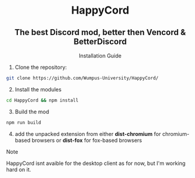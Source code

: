 <h1 align="center">HappyCord</h1>
<h2 align="center">The best Discord mod, better then Vencord &amp; BetterDiscord</h2>
<p align="center">Installation Guide</p>

1. Clone the repository:
```sh
git clone https://github.com/Wumpus-University/HappyCord/
```
2. Install the modules
```sh
cd HappyCord && npm install
```
3. Build the mod
```sh
npm run build
```

4. add the unpacked extension from either **dist-chromium** for chromium-based browsers or **dist-fox** for fox-based browsers

> [!NOTE]
> HappyCord isnt avaible for the desktop client as for now, but I'm working hard on it.
